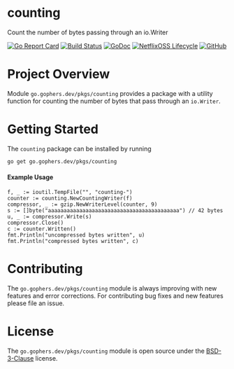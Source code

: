 counting
========

Count the number of bytes passing through an io.Writer

[![Go Report Card](https://goreportcard.com/badge/go.gophers.dev/pkgs/counting)](https://goreportcard.com/report/go.gophers.dev/pkgs/counting)
[![Build Status](https://travis-ci.com/shoenig/counting.svg?branch=master)](https://travis-ci.com/shoenig/counting)
[![GoDoc](https://godoc.org/go.gophers.dev/pkgs/counting?status.svg)](https://godoc.org/go.gophers.dev/pkgs/counting)
[![NetflixOSS Lifecycle](https://img.shields.io/osslifecycle/shoenig/counting.svg)](OSSMETADATA)
[![GitHub](https://img.shields.io/github/license/shoenig/counting.svg)](LICENSE)

# Project Overview

Module `go.gophers.dev/pkgs/counting` provides a package with a utility function
for counting the number of bytes that pass through an `io.Writer`.

# Getting Started

The `counting` package can be installed by running

```bash
go get go.gophers.dev/pkgs/counting
```

#### Example Usage
```golang
f, _ := ioutil.TempFile("", "counting-")
counter := counting.NewCountingWriter(f)
compressor, _ := gzip.NewWriterLevel(counter, 9)
s := []byte("aaaaaaaaaaaaaaaaaaaaaaaaaaaaaaaaaaaaaaaaaa") // 42 bytes
u, _ := compressor.Write(s)
compressor.Close()
c := counter.Written()
fmt.Println("uncompressed bytes written", u)
fmt.Println("compressed bytes written", c)
```

# Contributing

The `go.gophers.dev/pkgs/counting` module is always improving with new features
and error corrections. For contributing bug fixes and new features please file an issue.

# License

The `go.gophers.dev/pkgs/counting` module is open source under the [BSD-3-Clause](LICENSE) license.

